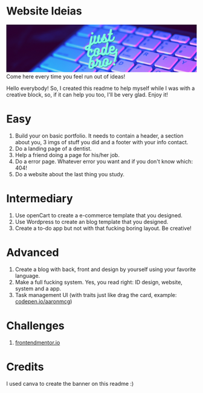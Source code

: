 # Website Ideias
<img src="./banner.png" alt="Yeah, just code man!" />
Come here every time you feel run out of ideas!

Hello everybody! So, I created this readme to help myself while I was with a creative block, so, if it can help you too, I'll be very glad. Enjoy it!

# Easy

1. Build your on basic portfolio. It needs to contain a header, a section about you, 3 imgs of stuff you did and a footer with your info contact.
2. Do a landing page of a dentist.
3. Help a friend doing a page for his/her job.
4. Do a error page. Whatever error you want and if you don't know which: 404!
5. Do a website about the last thing you study.

# Intermediary

1. Use openCart to create a e-commerce template that you designed.
2. Use Wordpress to create an blog template that you designed.
3. Create a to-do app but not with that fucking boring layout. Be creative!

# Advanced

1. Create a blog with back, front and design by yourself using your favorite language.
2. Make a full fucking system. Yes, you read right: ID design, website, system and a app.
3. Task management UI (with traits just like drag the card, example: <a href="https://codepen.io/aaronmcg/pen/GRjaRva">codepen.io/aaronmcg</a>)


# Challenges

1. <a href="https://www.frontendmentor.io">frontendmentor.io</a>

# Credits

I used canva to create the banner on this readme :)
